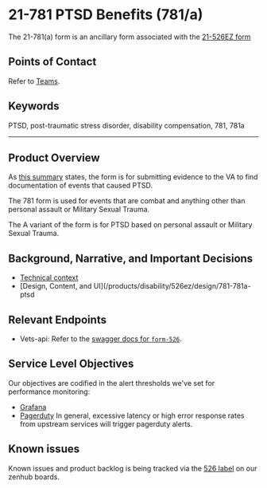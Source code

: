 # 21-781 PTSD Benefits (781/a)

The 21-781(a) form is an ancillary form associated with the [21-526EZ form](/Products/Disability/21-526EZ)

## Points of Contact
Refer to [Teams](/Products/Disability#team).

## Keywords
PTSD, post-traumatic stress disorder, disability compensation, 781, 781a

---

## Product Overview
As [this summary](/Products/Disability/Disability%20526EZ/BAH-526/discovery/prior-research/forms#documenting-events-that-caused-ptsd) states, the form is for submitting evidence to the VA to find documentation of events that caused PTSD.

The 781 form is used for events that are combat and anything other than personal assault or Military Sexual Trauma.

The A variant of the form is for PTSD based on personal assault or Military Sexual Trauma.

## Background, Narrative, and Important Decisions
- [Technical context](/products/disability/526ez/archive/engineering/forms-781-781a)
- [Design, Content, and UI](/products/disability/526ez/design/781-781a-ptsd

## Relevant Endpoints
- Vets-api: Refer to the [swagger docs for `form-526`](https://department-of-veterans-affairs.github.io/va-digital-services-platform-docs/api-reference/#/form_526).

## Service Level Objectives
Our objectives are codified in the alert thresholds we've set for performance monitoring:
- [Grafana](http://grafana.vfs.va.gov/d/000000066/form-526-disability-compensation?orgId=1l)
- [Pagerduty](https://dsva.pagerduty.com)
In general, excessive latency or high error response rates from upstream services will trigger pagerduty alerts.

## Known issues
Known issues and product backlog is being tracked via the [526 label](https://github.com/department-of-veterans-affairs/va.gov-team/issues?q=is%3Aopen+is%3Aissue+label%3A526) on our zenhub boards.
